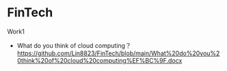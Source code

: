 # FinTech

Work1
- What do you think of cloud computing？
https://github.com/Lin8823/FinTech/blob/main/What%20do%20you%20think%20of%20cloud%20computing%EF%BC%9F.docx

